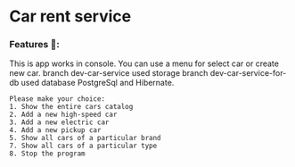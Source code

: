 # Car rent service

### Features 👀️: 
This is app works in console. You can use a menu for select car or create new car.
branch dev-car-service used storage
branch dev-car-service-for-db used database PostgreSql and Hibernate.

```
Please make your choice:
1. Show the entire cars catalog
2. Add a new high-speed car
3. Add a new electric car
4. Add a new pickup car
5. Show all cars of a particular brand 
7. Show all cars of a particular type 
8. Stop the program
```